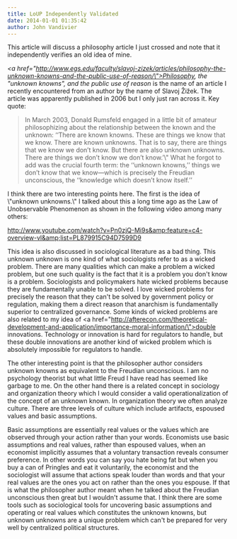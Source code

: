 ```yaml
---
title: LoUP Independently Validated
date: 2014-01-01 01:35:42
author: John Vandivier
---
```




This article will discuss a philosophy article I just crossed and note that it independently verifies an old idea of mine.

<em><a href=\"http://www.egs.edu/faculty/slavoj-zizek/articles/philosophy-the-unknown-knowns-and-the-public-use-of-reason/\">Philosophy, the \"unknown knowns\", and the public use of reason</a> </em>is the name of an article I recently encountered from an author by the name of Slavoj Žižek. The article was apparently published in 2006 but I only just ran across it. Key quote:
<blockquote>In March 2003, Donald Rumsfeld engaged in a little bit of amateur philosophizing about the relationship between the known and the unknown: ‘‘There are known knowns. These are things we know that we know. There are known unknowns. That is to say, there are things that we know we don’t know. But there are also unknown unknowns. There are things we don’t know we don’t know.’\" What he forgot to add was the crucial fourth term: the ‘‘unknown knowns,’’ things we don’t know that we know—which is precisely the Freudian unconscious, the ‘‘knowledge which doesn’t know itself.’’</blockquote>
I think there are two interesting points here. The first is the idea of \"unknown unknowns.\" I talked about this a long time ago as the Law of Unobservable Phenomenon as shown in the following video among many others:

http://www.youtube.com/watch?v=Pn0zjQ-Mi9s&amp;feature=c4-overview-vl&amp;list=PL879915C94D7599D9

This idea is also discussed in sociological literature as a bad thing. This unknown unknown is one kind of what sociologists refer to as a wicked problem. There are many qualities which can make a problem a wicked problem, but one such quality is the fact that it is a problem you don't know is a problem. Sociologists and policymakers hate wicked problems because they are fundamentally unable to be solved. I love wicked problems for precisely the reason that they can't be solved by government policy or regulation, making them a direct reason that anarchism is fundamentally superior to centralized governance. Some kinds of wicked problems are also related to my idea of <a href=\"http://afterecon.com/theoretical-development-and-application/importance-moral-information/\">double innovations</a>. Technology or innovation is hard for regulators to handle, but these double innovations are another kind of wicked problem which is absolutely impossible for regulators to handle.

The other interesting point is that the philosopher author considers unknown knowns as equivalent to the Freudian unconscious. I am no psychology theorist but what little Freud I have read has seemed like garbage to me. On the other hand there is a related concept in sociology and organization theory which I would consider a valid operationalization of the concept of an unknown known. In organization theory we often analyze culture. There are three levels of culture which include artifacts, espoused values and basic assumptions.

Basic assumptions are essentially real values or the values which are observed through your action rather than your words. Economists use basic assumptions and real values, rather than espoused values, when an economist implicitly assumes that a voluntary transaction reveals consumer preference. In other words you can say you hate being fat but when you buy a can of Pringles and eat it voluntarily, the economist and the sociologist will assume that actions speak louder than words and that your real values are the ones you act on rather than the ones you espouse. If that is what the philosopher author meant when he talked about the Freudian unconscious then great but I wouldn't assume that. I think there are some tools such as sociological tools for uncovering basic assumptions and operating or real values which constitutes the unknown knowns, but unknown unknowns are a unique problem which can't be prepared for very well by centralized political structures.